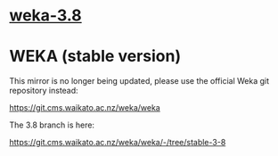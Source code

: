 # [weka-3.8](https://github.com/Waikato/weka-3.8)

# WEKA (stable version)

This mirror is no longer being updated, please use the official Weka git repository instead:

https://git.cms.waikato.ac.nz/weka/weka

The 3.8 branch is here:

https://git.cms.waikato.ac.nz/weka/weka/-/tree/stable-3-8
